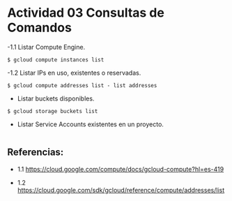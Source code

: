 # Actividad 03 Consultas de Comandos

 -1.1 Listar Compute Engine. 

```
$ gcloud compute instances list
```

 -1.2 Listar IPs en uso, existentes o reservadas. 

```
$ gcloud compute addresses list - list addresses 
```
 - Listar buckets disponibles. 

 ```
$ gcloud storage buckets list
 ```

 - Listar Service Accounts existentes en un proyecto. 

 ```
 ```
## Referencias:
- 1.1 https://cloud.google.com/compute/docs/gcloud-compute?hl=es-419

- 1.2 https://cloud.google.com/sdk/gcloud/reference/compute/addresses/list


